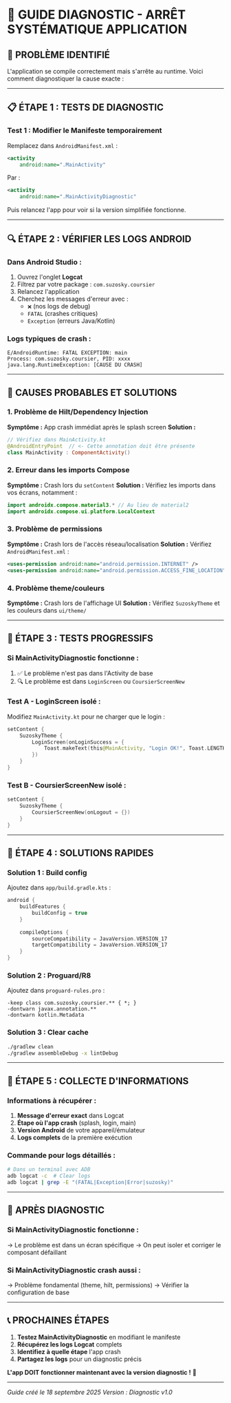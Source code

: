 # 🔧 GUIDE DIAGNOSTIC - ARRÊT SYSTÉMATIQUE APPLICATION

## 🚨 **PROBLÈME IDENTIFIÉ**

L'application se compile correctement mais s'arrête au runtime. Voici comment diagnostiquer la cause exacte :

---

## 📋 **ÉTAPE 1 : TESTS DE DIAGNOSTIC**

### **Test 1 : Modifier le Manifeste temporairement**
Remplacez dans `AndroidManifest.xml` :
```xml
<activity
    android:name=".MainActivity"
```

Par :
```xml
<activity
    android:name=".MainActivityDiagnostic"
```

Puis relancez l'app pour voir si la version simplifiée fonctionne.

---

## 🔍 **ÉTAPE 2 : VÉRIFIER LES LOGS ANDROID**

### **Dans Android Studio :**
1. Ouvrez l'onglet **Logcat** 
2. Filtrez par votre package : `com.suzosky.coursier`
3. Relancez l'application
4. Cherchez les messages d'erreur avec :
   - `❌` (nos logs de debug)
   - `FATAL` (crashes critiques)
   - `Exception` (erreurs Java/Kotlin)

### **Logs typiques de crash :**
```
E/AndroidRuntime: FATAL EXCEPTION: main
Process: com.suzosky.coursier, PID: xxxx
java.lang.RuntimeException: [CAUSE DU CRASH]
```

---

## 🎯 **CAUSES PROBABLES ET SOLUTIONS**

### **1. Problème de Hilt/Dependency Injection**
**Symptôme :** App crash immédiat après le splash screen
**Solution :**
```kotlin
// Vérifiez dans MainActivity.kt
@AndroidEntryPoint  // <- Cette annotation doit être présente
class MainActivity : ComponentActivity()
```

### **2. Erreur dans les imports Compose**
**Symptôme :** Crash lors du `setContent`
**Solution :** Vérifiez les imports dans vos écrans, notamment :
```kotlin
import androidx.compose.material3.* // Au lieu de material2
import androidx.compose.ui.platform.LocalContext
```

### **3. Problème de permissions**
**Symptôme :** Crash lors de l'accès réseau/localisation
**Solution :** Vérifiez `AndroidManifest.xml` :
```xml
<uses-permission android:name="android.permission.INTERNET" />
<uses-permission android:name="android.permission.ACCESS_FINE_LOCATION" />
```

### **4. Problème theme/couleurs**
**Symptôme :** Crash lors de l'affichage UI
**Solution :** Vérifiez `SuzoskyTheme` et les couleurs dans `ui/theme/`

---

## 🧪 **ÉTAPE 3 : TESTS PROGRESSIFS**

### **Si MainActivityDiagnostic fonctionne :**
1. ✅ Le problème n'est pas dans l'Activity de base
2. 🔍 Le problème est dans `LoginScreen` ou `CoursierScreenNew`

### **Test A - LoginScreen isolé :**
Modifiez `MainActivity.kt` pour ne charger que le login :
```kotlin
setContent {
    SuzoskyTheme {
        LoginScreen(onLoginSuccess = { 
            Toast.makeText(this@MainActivity, "Login OK!", Toast.LENGTH_SHORT).show() 
        })
    }
}
```

### **Test B - CoursierScreenNew isolé :**
```kotlin
setContent {
    SuzoskyTheme {
        CoursierScreenNew(onLogout = {})
    }
}
```

---

## 📱 **ÉTAPE 4 : SOLUTIONS RAPIDES**

### **Solution 1 : Build config**
Ajoutez dans `app/build.gradle.kts` :
```kotlin
android {
    buildFeatures {
        buildConfig = true
    }
    
    compileOptions {
        sourceCompatibility = JavaVersion.VERSION_17
        targetCompatibility = JavaVersion.VERSION_17
    }
}
```

### **Solution 2 : Proguard/R8**
Ajoutez dans `proguard-rules.pro` :
```
-keep class com.suzosky.coursier.** { *; }
-dontwarn javax.annotation.**
-dontwarn kotlin.Metadata
```

### **Solution 3 : Clear cache**
```bash
./gradlew clean
./gradlew assembleDebug -x lintDebug
```

---

## 📝 **ÉTAPE 5 : COLLECTE D'INFORMATIONS**

### **Informations à récupérer :**
1. **Message d'erreur exact** dans Logcat
2. **Étape où l'app crash** (splash, login, main)
3. **Version Android** de votre appareil/émulateur
4. **Logs complets** de la première exécution

### **Commande pour logs détaillés :**
```bash
# Dans un terminal avec ADB
adb logcat -c  # Clear logs
adb logcat | grep -E "(FATAL|Exception|Error|suzosky)"
```

---

## 🚀 **APRÈS DIAGNOSTIC**

### **Si MainActivityDiagnostic fonctionne :**
→ Le problème est dans un écran spécifique
→ On peut isoler et corriger le composant défaillant

### **Si MainActivityDiagnostic crash aussi :**
→ Problème fondamental (theme, hilt, permissions)
→ Vérifier la configuration de base

---

## 📞 **PROCHAINES ÉTAPES**

1. **Testez MainActivityDiagnostic** en modifiant le manifeste
2. **Récupérez les logs Logcat** complets
3. **Identifiez à quelle étape** l'app crash
4. **Partagez les logs** pour un diagnostic précis

**L'app DOIT fonctionner maintenant avec la version diagnostic !** 🔧

---

*Guide créé le 18 septembre 2025*
*Version : Diagnostic v1.0*